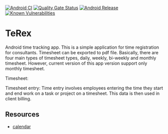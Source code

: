 [![Android CI](https://github.com/gunnarro/terex/actions/workflows/android.yml/badge.svg)](https://github.com/gunnarro/terex/actions/workflows/android.yml)
[![Quality Gate Status](https://sonarcloud.io/api/project_badges/measure?project=gunnarro_terex&metric=alert_status)](https://sonarcloud.io/summary/new_code?id=gunnarro_terex)
[![Android Release](https://github.com/gunnarro/terex/actions/workflows/android-release.yml/badge.svg)](https://github.com/gunnarro/terex/actions/workflows/android-release.yml)
[![Known Vulnerabilities](https://snyk.io/test/github/gunnarro/terex/badge.svg)](https://snyk.io/test/github/gunnarro/terex)

# TeRex
Android time tracking app.
This is a simple application for time registration for consultants.
Timesheet can be exported to pdf file.
Basically, there are four main types of timesheet types, daily, weekly, bi-weekly and monthly timesheet.
However, current version of this app version support only monthly timesheet.

Timesheet:

Timesheet entry:
Time entry involves employees entering the time they start and end work on a task or project on a timesheet. 
This data is then used in client billing.

## Resources
- [calendar](https://github.com/kizitonwose/Calendar)


